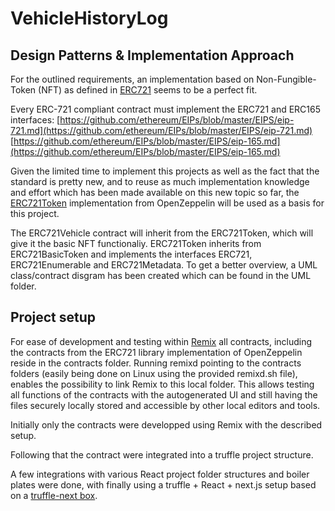 # VehicleHistoryLog

## Design Patterns & Implementation Approach

For the outlined requirements, an implementation based on Non-Fungible-Token (NFT) as defined in [ERC721](https://github.com/ethereum/EIPs/blob/master/EIPS/eip-721.md) seems to be a perfect fit.

Every ERC-721 compliant contract must implement the ERC721 and ERC165 interfaces:
[https://github.com/ethereum/EIPs/blob/master/EIPS/eip-721.md](https://github.com/ethereum/EIPs/blob/master/EIPS/eip-721.md)  
[https://github.com/ethereum/EIPs/blob/master/EIPS/eip-165.md](https://github.com/ethereum/EIPs/blob/master/EIPS/eip-165.md)

Given the limited time to implement this projects as well as the fact that the standard is pretty new, and to reuse as much implementation knowledge and effort which has been made available on this new topic so far, the [ERC721Token](https://github.com/OpenZeppelin/zeppelin-solidity/blob/master/contracts/token/ERC721/ERC721Token.sol) implementation from OpenZeppelin will be used as a basis for this project.

The ERC721Vehicle contract will inherit from the ERC721Token, which will give it the basic NFT functionaliy. ERC721Token inherits from ERC721BasicToken and implements the interfaces ERC721, ERC721Enumerable and ERC721Metadata. To get a better overview, a UML class/contract disgram has been created which can be found in the UML folder.


## Project setup

For ease of development and testing within [Remix](https://remix.ethereum.org/) all contracts, including the contracts from the ERC721 library implementation of OpenZeppelin reside in the contracts folder. Running remixd pointing to the contracts folders (easily being done on Linux using the provided remixd.sh file), enables the possibility to link Remix to this local folder. This allows testing all functions of the contracts with the autogenerated UI and still having the files securely locally stored and accessible by other local editors and tools.

Initially only the contracts were developped using Remix with the described setup.

Following that the contract were integrated into a truffle project structure.

A few integrations with various React project folder structures and boiler plates were done, with finally using a truffle + React + next.js setup based on a [truffle-next box](https://truffleframework.com/boxes/truffle-next).


